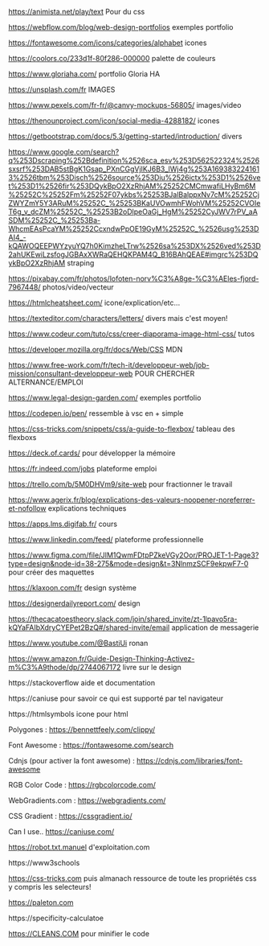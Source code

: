 https://animista.net/play/text
Pour du css

https://webflow.com/blog/web-design-portfolios
exemples portfolio

https://fontawesome.com/icons/categories/alphabet
icones

https://coolors.co/233d1f-80f286-000000
palette de couleurs

https://www.gloriaha.com/
portfolio Gloria HA

https://unsplash.com/fr
IMAGES

https://www.pexels.com/fr-fr/@canvy-mockups-56805/
images/video

https://thenounproject.com/icon/social-media-4288182/
icones

https://getbootstrap.com/docs/5.3/getting-started/introduction/
divers

https://www.google.com/search?q%253Dscraping%252Bdefinition%2526sca_esv%253D562522324%2526sxsrf%253DAB5stBgK1Gsap_PXnCGgVjIKJ6B3_lWj4g%253A1693832241613%2526tbm%253Disch%2526source%253Diu%2526ictx%253D1%2526vet%253D1%2526fir%253DQykBpO2XzRhjAM%25252CMCmwafiLHyBm6M%25252C%25252Fm%25252F07ykbs%25253BJalBalppxNv7cM%25252CjZWYZmY5Y3ARuM%25252C_%25253BKaUVOwmhFWohVM%25252CVOIeT6g_v_dcZM%25252C_%25253B2oDlpeOaGj_HgM%25252CyJWV7rPV_aASDM%25252C_%25253Ba-WhcmEAsPcaYM%25252CcxndwPpOE19GyM%25252C_%2526usg%253DAI4_-kQAWOQEEPWYzyuYQ7h0KimzheLTrw%2526sa%253DX%2526ved%253D2ahUKEwiLzsfogJGBAxXWRaQEHQKPAM4Q_B16BAhQEAE#imgrc%253DQykBpO2XzRhjAM
straping

https://pixabay.com/fr/photos/lofoten-norv%C3%A8ge-%C3%AEles-fjord-7967448/
photos/video/vecteur

https://htmlcheatsheet.com/
icone/explication/etc...

https://texteditor.com/characters/letters/
divers mais c'est moyen!

https://www.codeur.com/tuto/css/creer-diaporama-image-html-css/
tutos

https://developer.mozilla.org/fr/docs/Web/CSS
MDN

https://www.free-work.com/fr/tech-it/developpeur-web/job-mission/consultant-developpeur-web
POUR CHERCHER ALTERNANCE/EMPLOI

https://www.legal-design-garden.com/
exemples portfolio

https://codepen.io/pen/
ressemble à vsc en + simple

https://css-tricks.com/snippets/css/a-guide-to-flexbox/
tableau des flexboxs

https://deck.of.cards/
pour développer la mémoire

https://fr.indeed.com/jobs
plateforme emploi

https://trello.com/b/5M0DHVm9/site-web
pour fractionner le travail

https://www.agerix.fr/blog/explications-des-valeurs-noopener-noreferrer-et-nofollow
explications techniques

https://apps.lms.digifab.fr/
cours

https://www.linkedin.com/feed/
plateforme professionnelle

https://www.figma.com/file/JIM1QwmFDtpPZkeVGy2Oor/PROJET-1-Page3?type=design&node-id=38-275&mode=design&t=3NlnmzSCF9ekpwF7-0
pour créer des maquettes

https://klaxoon.com/fr
design système

https://designerdailyreport.com/
design

https://thecacatoestheory.slack.com/join/shared_invite/zt-1lpavo5ra-kQYaFAIbXdryCYEPet2BzQ#/shared-invite/email
application de messagerie

https://www.youtube.com/@BastiUi
ronan 

https://www.amazon.fr/Guide-Design-Thinking-Activez-m%C3%A9thode/dp/2744067172
livre sur le design

https://stackoverflow
aide et documentation

https://caniuse
pour savoir ce qui est supporté par tel navigateur

https://htmlsymbols
icone pour html

Polygones : https://bennettfeely.com/clippy/

Font Awesome : https://fontawesome.com/search

Cdnjs (pour activer la font awesome) : https://cdnjs.com/libraries/font-awesome

RGB Color Code : https://rgbcolorcode.com/

WebGradients.com : https://webgradients.com/

CSS Gradient : https://cssgradient.io/

Can I use.. https://caniuse.com/

https://robot.txt.manuel d'exploitation.com

https://www3schools

https://css-tricks.com
puis almanach
ressource de toute les propriétés css
y compris les selecteurs!

https://paleton.com

https://specificity-calculatoe

https://CLEANS.COM
pour minifier le code
